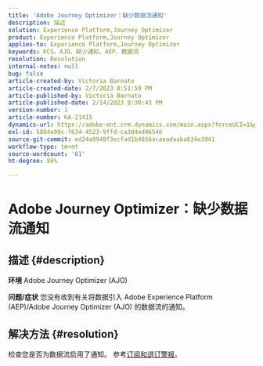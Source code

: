 ```yaml
---
title: 'Adobe Journey Optimizer：缺少数据流通知'
description: 描述
solution: Experience Platform,Journey Optimizer
product: Experience Platform,Journey Optimizer
applies-to: Experience Platform,Journey Optimizer
keywords: KCS、AJO、缺少通知、AEP、数据流
resolution: Resolution
internal-notes: null
bug: false
article-created-by: Victoria Barnato
article-created-date: 2/7/2023 8:51:59 PM
article-published-by: Victoria Barnato
article-published-date: 2/14/2023 8:30:43 PM
version-number: 1
article-number: KA-21415
dynamics-url: https://adobe-ent.crm.dynamics.com/main.aspx?forceUCI=1&pagetype=entityrecord&etn=knowledgearticle&id=3475a73e-29a7-ed11-aad1-6045bd0065f9
exl-id: 5884e99c-f634-4523-9ffd-ca3d4ed46546
source-git-commit: ed24a9948f3ecfad1b4856acaeadaaba834e3941
workflow-type: tm+mt
source-wordcount: '61'
ht-degree: 86%

---
```


# Adobe Journey Optimizer：缺少数据流通知

## 描述 {#description}

<b>环境</b>
Adobe Journey Optimizer (AJO)


<b>问题/症状</b>
您没有收到有关将数据引入 Adobe Experience Platform (AEP)/Adobe Journey Optimizer (AJO) 的数据流的通知。


## 解决方法 {#resolution}


检查您是否为数据流启用了通知。 参考[订阅和退订警报](https://experienceleague.adobe.com/docs/experience-platform/sources/ui-tutorials/alerts.html?lang=zh-Hans#subscribe-and-unsubscribe-to-alerts)。
